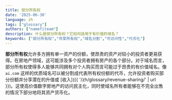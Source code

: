 ```yaml
---
title: 部分所有权
date: '2025-06-30'
language: zh
tags: ["glossary"]
authors: ["namefiteam"]
description: 什么是部分所有权？它如何适用于有价值的域名？
keywords: ["部分所有权","共享所有权","域名分割","可访问性","代币化"]
---
```



**部分所有权**允许多方拥有单一资产的份额，使昂贵的资产对较小的投资者更易获得。在房地产领域，这可能涉及多个投资者拥有房产的各个部分。对于域名而言，部分所有权使得多人能够共同拥有对个人购买而言可能过于昂贵的有价值域名。像 `ai.com` 这样的优质域名可以被分割成代表所有权份额的代币，允许投资者购买部分份额并分享潜在的升值或 [收入]({{ '/zh/glossary/revenue-sharing/' | url }})。这使高价值数字房地产的访问民主化，同时使域名所有者能够在不完全出售的情况下部分地将其资产货币化。